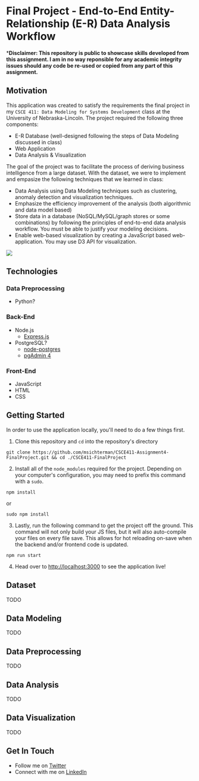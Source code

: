 # Final Project - End-to-End Entity-Relationship (E-R) Data Analysis Workflow
***Disclaimer: This repository is public to showcase skills developed from this assignment. I am in no way reponsible for any academic integrity issues should any code be re-used or copied from any part of this assignment.**

## Motivation
This application was created to satisfy the requirements the final project in my `CSCE 411: Data Modeling for Systems Development` class at the University of Nebraska-Lincoln. The project required the following three components:
- E-R Database (well-designed following the steps of Data Modeling discussed in class)
- Web Application
- Data Analysis & Visualization

The goal of the project was to facilitate the process of deriving business intelligence from a large dataset. With the dataset, we were to implement and empasize the following techniques that we learned in class:
- Data Analysis using Data Modeling techniques such as clustering, anomaly detection and visualization techniques.
- Emphasize the efficiency improvement of the analysis (both algorithmic and data model based)
- Store data in a database (NoSQL/MySQL/graph stores or some combinations) by following the principles of end-to-end data analysis workflow. You must be able to justify your modeling decisions.
- Enable web-based visualization by creating a JavaScript based web-application. You may use D3 API for visualization.

![](End-to-EndAppDemo.gif)

## Technologies
### Data Preprocessing
* Python?
### Back-End
* Node.js
    * [Express.js](https://expressjs.com/)
* PostgreSQL?
    * [node-postgres](https://node-postgres.com/)
    * [pgAdmin 4](https://www.pgadmin.org/download/)
### Front-End
* JavaScript
* HTML
* CSS

## Getting Started
In order to use the application locally, you'll need to do a few things first.

1. Clone this repository and `cd` into the repository's directory
```
git clone https://github.com/msichterman/CSCE411-Assignment4-FinalProject.git && cd ./CSCE411-FinalProject
```

2. Install all of the `node_modules` required for the project. Depending on your computer's configuration, you may need to prefix this command with a `sudo`.
```
npm install
```
or
```
sudo npm install
```

3. Lastly, run the following command to get the project off the ground. This command will not only build your JS files, but it will also auto-compile your files on every file save. This allows for hot reloading on-save when the backend and/or frontend code is updated.

```
npm run start
```

4. Head over to [http://localhost:3000](http://localhost:3000) to see the application live!

## Dataset
TODO

## Data Modeling
TODO

## Data Preprocessing
TODO

## Data Analysis
TODO

## Data Visualization
TODO

## Get In Touch
* Follow me on [Twitter](https://twitter.com/mattsichterman)
* Connect with me on [LinkedIn](https://www.linkedin.com/in/msichterman/)

